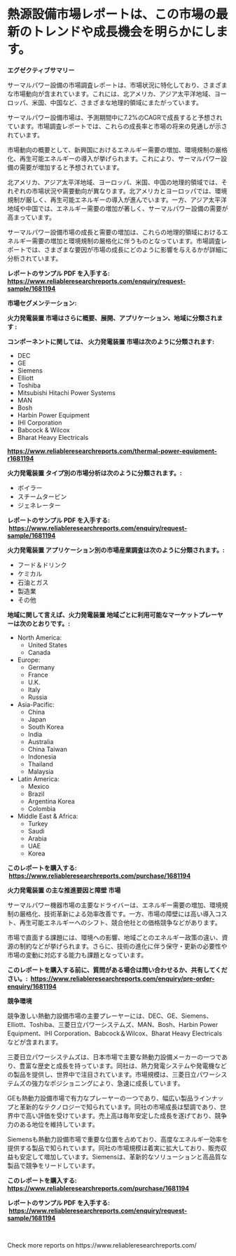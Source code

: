 <p><h1>熱源設備市場レポートは、この市場の最新のトレンドや成長機会を明らかにします。</h1></p><p><strong>エグゼクティブサマリー</strong></p>
<p><p>サーマルパワー設備の市場調査レポートは、市場状況に特化しており、さまざまな市場動向が含まれています。これには、北アメリカ、アジア太平洋地域、ヨーロッパ、米国、中国など、さまざまな地理的領域にまたがっています。</p><p>サーマルパワー設備市場は、予測期間中に7.2%のCAGRで成長すると予想されています。市場調査レポートでは、これらの成長率と市場の将来の見通しが示されています。</p><p>市場動向の概要として、新興国におけるエネルギー需要の増加、環境規制の厳格化、再生可能エネルギーの導入が挙げられます。これにより、サーマルパワー設備の需要が増加すると予想されています。</p><p>北アメリカ、アジア太平洋地域、ヨーロッパ、米国、中国の地理的領域では、それぞれの市場状況や需要動向が異なります。北アメリカとヨーロッパでは、環境規制が厳しく、再生可能エネルギーの導入が進んでいます。一方、アジア太平洋地域や中国では、エネルギー需要の増加が著しく、サーマルパワー設備の需要が高まっています。</p><p>サーマルパワー設備市場の成長と需要の増加は、これらの地理的領域におけるエネルギー需要の増加と環境規制の厳格化に伴うものとなっています。市場調査レポートでは、さまざまな要因が市場の成長にどのように影響を与えるかが詳細に分析されています。</p></p>
<p><strong>レポートのサンプル PDF を入手する: <a href="https://www.reliableresearchreports.com/enquiry/request-sample/1681194">https://www.reliableresearchreports.com/enquiry/request-sample/1681194</a></strong></p>
<p><strong>市場セグメンテーション:</strong></p>
<p><strong> 火力発電装置 市場はさらに概要、展開、アプリケーション、地域に分類されます :</strong></p>
<p><strong>コンポーネントに関しては、 火力発電装置 市場は次のように分類されます: &nbsp;</strong></p>
<p><ul><li>DEC</li><li>GE</li><li>Siemens</li><li>Elliott</li><li>Toshiba</li><li>Mitsubishi Hitachi Power Systems</li><li>MAN</li><li>Bosh</li><li>Harbin Power Equipment</li><li>IHI Corporation</li><li>Babcock & Wilcox</li><li>Bharat Heavy Electricals</li></ul></p>
<p><strong><a href="https://www.reliableresearchreports.com/thermal-power-equipment-r1681194">https://www.reliableresearchreports.com/thermal-power-equipment-r1681194</a></strong></p>
<p><strong> 火力発電装置 タイプ別の市場分析は次のように分類されます。:</strong></p>
<p><ul><li>ボイラー</li><li>スチームタービン</li><li>ジェネレーター</li></ul></p>
<p><strong>レポートのサンプル PDF を入手する: &nbsp;<a href="https://www.reliableresearchreports.com/enquiry/request-sample/1681194">https://www.reliableresearchreports.com/enquiry/request-sample/1681194</a></strong></p>
<p><strong> 火力発電装置 アプリケーション別の市場産業調査は次のように分類されます。:</strong></p>
<p><ul><li>フード＆ドリンク</li><li>ケミカル</li><li>石油とガス</li><li>製造業</li><li>その他</li></ul></p>
<p><strong>地域に関して言えば、火力発電装置 地域ごとに利用可能なマーケットプレーヤーは次のとおりです。:</strong></p>
<p><ul>
    <li>
        North America:
        <ul>
            <li>United States</li>
            <li>Canada</li>
        </ul>
    </li>
    <li>
        Europe:
        <ul>
            <li>Germany</li>
            <li>France</li>
            <li>U.K.</li>
            <li>Italy</li>
            <li>Russia</li>
        </ul>
    </li>
    <li>
        Asia-Pacific:
        <ul>
            <li>China</li>
            <li>Japan</li>
            <li>South Korea</li>
            <li>India</li>
            <li>Australia</li>
            <li>China Taiwan</li>
            <li>Indonesia</li>
            <li>Thailand</li>
            <li>Malaysia</li>
        </ul>
    </li>
    <li>
        Latin America:
        <ul>
            <li>Mexico</li>
            <li>Brazil</li>
            <li>Argentina Korea</li>
            <li>Colombia</li>
        </ul>
    </li>
    <li>
        Middle East & Africa:
        <ul>
            <li>Turkey</li>
            <li>Saudi</li>
            <li>Arabia</li>
            <li>UAE</li>
            <li>Korea</li>
        </ul>
    </li>
    </ul></p>
<p><strong>このレポートを購入する: &nbsp;<a href="https://www.reliableresearchreports.com/purchase/1681194">https://www.reliableresearchreports.com/purchase/1681194</a></strong></p>
<p><strong>火力発電装置 の主な推進要因と障壁 市場</strong></p>
<p><p>サーマルパワー機器市場の主要なドライバーは、エネルギー需要の増加、環境規制の厳格化、技術革新による効率改善です。一方、市場の障壁には高い導入コスト、再生可能エネルギーへのシフト、競合他社との価格競争などがあります。</p><p>市場で直面する課題には、環境への影響、地域ごとのエネルギー政策の違い、資源の制約などが挙げられます。さらに、技術の進化に伴う保守・更新の必要性や市場の変動に対応する能力も課題となっています。</p></p>
<p><strong>このレポートを購入する前に、質問がある場合は問い合わせるか、共有してください。:&nbsp; <a href="https://www.reliableresearchreports.com/enquiry/pre-order-enquiry/1681194">https://www.reliableresearchreports.com/enquiry/pre-order-enquiry/1681194</a></strong></p>
<p><strong>競争環境</strong></p>
<p><p>競争激しい熱動力設備市場の主要プレーヤーには、DEC、GE、Siemens、Elliott、Toshiba、三菱日立パワーシステムズ、MAN、Bosh、Harbin Power Equipment、IHI Corporation、Babcock＆Wilcox、Bharat Heavy Electricalsなどが含まれます。</p><p>三菱日立パワーシステムズは、日本市場で主要な熱動力設備メーカーの一つであり、豊富な歴史と成長を持っています。同社は、熱力発電システムや発電機などの製品を提供し、世界中で注目されています。市場規模は、三菱日立パワーシステムズの強力なポジショニングにより、急速に成長しています。</p><p>GEも熱動力設備市場で有力なプレーヤーの一つであり、幅広い製品ラインナップと革新的なテクノロジーで知られています。同社の市場成長は堅調であり、世界中で高い評価を受けています。売上高は毎年安定した成長を遂げており、競争力のある地位を維持しています。</p><p>Siemensも熱動力設備市場で重要な位置を占めており、高度なエネルギー効率を提供する製品で知られています。同社の市場規模は着実に拡大しており、販売収益も安定して増加しています。Siemensは、革新的なソリューションと高品質な製品で競争をリードしています。</p></p>
<p><strong>このレポートを購入する: &nbsp; <a href="https://www.reliableresearchreports.com/purchase/1681194">https://www.reliableresearchreports.com/purchase/1681194</a></strong></p>
<p><strong>レポートのサンプル PDF を入手する: &nbsp;<a href="https://www.reliableresearchreports.com/enquiry/request-sample/1681194">https://www.reliableresearchreports.com/enquiry/request-sample/1681194</a></strong><strong></strong></p>
<p>&nbsp;</p>
<p>Check more reports on https://www.reliableresearchreports.com/</p>